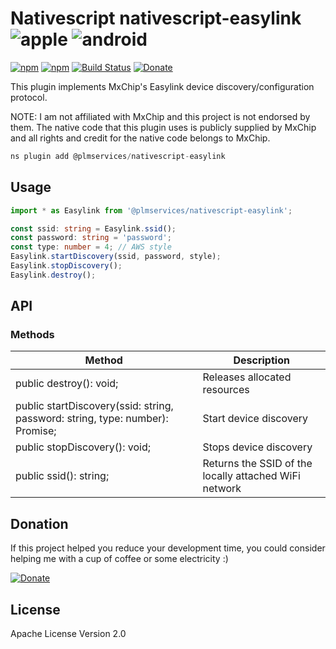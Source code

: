# Nativescript nativescript-easylink ![apple](https://cdn3.iconfinder.com/data/icons/picons-social/57/16-apple-32.png) ![android](https://cdn4.iconfinder.com/data/icons/logos-3/228/android-32.png)

[![npm](https://img.shields.io/npm/v/@plmservices/nativescript-easylink.svg)](https://www.npmjs.com/package/@plmservices/nativescript-easylink)
[![npm](https://img.shields.io/npm/dm/@plmservices/nativescript-easylink.svg)](https://www.npmjs.com/package/@plmservices/nativescript-easylink)
[![Build Status](https://travis-ci.com/mcgouganp/plmservices-ns-plugins.svg?branch=master)](https://travis-ci.com/github/mcgouganp/plmservices-ns-plugins)
[![Donate](https://img.shields.io/badge/Donate-PayPal-green.svg)](https://www.paypal.com/cgi-bin/webscr?cmd=_s-xclick&hosted_button_id=6D28NSTFXMQKQ)

This plugin implements MxChip's Easylink device discovery/configuration protocol.

NOTE: I am not affiliated with MxChip and this project is not endorsed by them.
The native code that this plugin uses is publicly supplied by MxChip and all rights and credit for the native code belongs to MxChip.

```javascript
ns plugin add @plmservices/nativescript-easylink
```

## Usage

```typescript
import * as Easylink from '@plmservices/nativescript-easylink';

const ssid: string = Easylink.ssid();
const password: string = 'password';
const type: number = 4;	// AWS style
Easylink.startDiscovery(ssid, password, style);
Easylink.stopDiscovery();
Easylink.destroy();

```

## API

### Methods

| Method                                                                                 | Description                                           |
|----------------------------------------------------------------------------------------| ------------------------------------------------------|
| public destroy(): void;                                                                | Releases allocated resources                          |
| public startDiscovery(ssid: string, password: string, type: number): Promise<boolean>; | Start device discovery                                |
| public stopDiscovery(): void;                                                          | Stops device discovery                                |
| public ssid(): string;                                                                 | Returns the SSID of the locally attached WiFi network |

## Donation
If this project helped you reduce your development time, you could consider helping me with a cup of coffee or some electricity :)

[![Donate](https://www.paypalobjects.com/en_AU/i/btn/btn_donateCC_LG.gif)](https://www.paypal.com/cgi-bin/webscr?cmd=_s-xclick&hosted_button_id=6D28NSTFXMQKQ)

## License

Apache License Version 2.0
